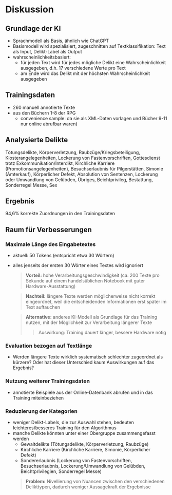 # Diskussion
## Grundlage der KI
- Sprachmodell als Basis, ähnlich wie ChatGPT
- Basismodell wird spezialisiert, zugeschnitten auf Textklassifikation: Text als Input, Delikt-Label als Output
- wahrscheinlichkeitsbasiert:
  - für jeden Text wird für jedes mögliche Delikt eine Wahrscheinlichkeit ausgegeben, d.h. 17 verschiedene Werte pro Text
  - am Ende wird das Delikt mit der höchsten Wahrscheinlichkeit ausgegeben
## Trainingsdaten
- 260 manuell annotierte Texte
- aus den Büchern 1-8 der RPG
  - convenience sample: da sie als XML-Daten vorlagen und Bücher 9-11 nur online abrufbar waren)
## Analysierte Delikte
Tötungsdelikte, Körperverletzung, Raubzüge/Kriegsbeteiligung, Klosterangelegenheiten, Lockerung von Fastenvorschriften, Gottesdienst trotz Exkommunikation/Interdikt, Kirchliche Karriere (Promotionsangelegenheiten), Besuchserlaubnis für Pilgerstätten, Simonie (Ämterkauf), Körperlicher Defekt, Absolution von Sentenzen, Lockerung oder Umwandlung von Gelübden, Übriges, Beichtprivileg, Bestattung, Sonderregel Messe, Sex
## Ergebnis
94,6% korrekte Zuordnungen in den Trainingsdaten
## Raum für Verbesserungen
### Maximale Länge des Eingabetextes
- aktuell: 50 Tokens (entspricht etwa 30 Wörtern)
- alles jenseits der ersten 30 Wörter eines Textes wird ignoriert
    > **Vorteil:** hohe Verarbeitungsgeschwindigkeit (ca. 200 Texte pro Sekunde auf einem handelsüblichen Notebook mit guter Hardware-Ausstattung)
    
    > **Nachteil:** längere Texte werden möglicherweise nicht korrekt eingeordnet, weil die entscheidenden Informationen erst später im Text auftauchen
    
    > **Alternative:** anderes KI-Modell als Grundlage für das Training nutzen, mit der Möglichkeit zur Verarbeitung längerer Texte
    > > Auswirkung: Training dauert länger, bessere Hardware nötig
### Evaluation bezogen auf Textlänge
- Werden längere Texte wirklich systematisch schlechter zugeordnet als kürzere? Oder hat dieser Unterschied kaum Auswirkungen auf das Ergebnis?
### Nutzung weiterer Trainingsdaten
- annotierte Beispiele aus der Online-Datenbank abrufen und in das Training miteinbeziehen
### Reduzierung der Kategorien
- weniger Delikt-Labels, die zur Auswahl stehen, bedeuten leichteres/besseres Training für den Algorithmus
- manche Delikte könnten unter einer Obergruppe zusammengefasst werden
  - Gewaltdelikte (Tötungsdelikte, Körperverletzung, Raubzüge)
  - Kirchliche Karriere (Kirchliche Karriere, Simonie, Körperlicher Defekt)
  - Sondererlaubnis (Lockerung von Fastenvorschriften, Besuchserlaubnis, Lockerung/Umwandlung von Gelübden, Beichtprivilegien, Sonderregel Messe)
  > **Problem:** Nivellierung von Nuancen zwischen den verschiedenen Delikttypen, dadurch weniger Aussagekraft der Ergebnisse